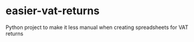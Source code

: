 # easier-vat-returns
Python project to make it less manual when creating spreadsheets for VAT returns
